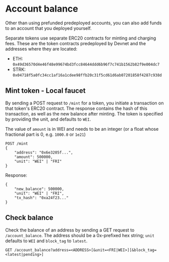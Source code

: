 # Account balance

Other than using prefunded predeployed accounts, you can also add funds to an account that you deployed yourself.

Separate tokens use separate ERC20 contracts for minting and charging fees. These are the token contracts predeployed by Devnet and the addresses where they are located:

- ETH: `0x49d36570d4e46f48e99674bd3fcc84644ddd6b96f7c741b1562b82f9e004dc7`
- STRK: `0x04718f5a0fc34cc1af16a1cdee98ffb20c31f5cd61d6ab07201858f4287c938d`

## Mint token - Local faucet

By sending a POST request to `/mint` for a token, you initiate a transaction on that token's ERC20 contract. The response contains the hash of this transaction, as well as the new balance after minting. The token is specified by providing the unit, and defaults to `WEI`.

The value of `amount` is in WEI and needs to be an integer (or a float whose fractional part is 0, e.g. `1000.0` or `1e21`)

```
POST /mint
{
    "address": "0x6e3205f...",
    "amount": 500000,
    "unit": "WEI" | "FRI"
}
```

Response:

```
{
    "new_balance": 500000,
    "unit": "WEI" | "FRI",
    "tx_hash": "0xa24f23..."
}
```

## Check balance

Check the balance of an address by sending a GET request to `/account_balance`. The address should be a 0x-prefixed hex string; `unit` defaults to `WEI` and `block_tag` to `latest`.

```
GET /account_balance?address=<ADDRESS>[&unit=<FRI|WEI>][&block_tag=<latest|pending>]
```
